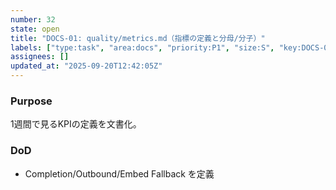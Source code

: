 ```yaml
---
number: 32
state: open
title: "DOCS-01: quality/metrics.md（指標の定義と分母/分子）"
labels: ["type:task", "area:docs", "priority:P1", "size:S", "key:DOCS-01"]
assignees: []
updated_at: "2025-09-20T12:42:05Z"
---
```

### Purpose
1週間で見るKPIの定義を文書化。

### DoD
- Completion/Outbound/Embed Fallback を定義
